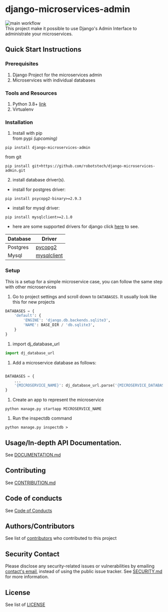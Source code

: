 # django-microservices-admin
![main workflow](https://github.com/iamr0b0tx/json-api/actions/workflows/main.yml/badge.svg) <br>
This project make it possible to use Django's Admin Interface to administrate your microservices.


## Quick Start Instructions
### Prerequisites

1. Django Project for the microservices admin
2. Microservices with individual databases

### Tools and Resources
1. Python 3.8+ [link](https://www.python.org/downloads/release/python-387/)
2. Virtualenv

### Installation
1. Install with pip <br /> from pypi *(upcoming)*  
 ``` shell
 pip install django-microservices-admin
 ```
 from git  
 ```
 pip install git+https://github.com/robotstech/django-microservices-admin.git
 ```
2. install database driver(s). <br /> 
 - install for postgres driver: 
 ``` shell 
 pip install psycopg2-binary>=2.9.3
 ```
 - install for mysql driver: 
 ``` shell 
 pip install mysqlclient>=2.1.0
 ```

 - here are some supported drivers for django click [here](https://docs.djangoproject.com/en/4.0/ref/databases/
 ) to see.

| Database   |    Driver   |
| --------   | --------  |
| Postgres | [pycopg2](https://pypi.org/project/psycopg2/)|
| Mysql  | [mysqlclient](https://pypi.org/project/mysqlclient/)|


### Setup
This is a setup for a simple microservice case, you can follow the same step with other microservices
1. Go to project settings and scroll down to `DATABASES`. It usually look like this for new projects
``` python
DATABASES = {
    'default': {
        'ENGINE': 'django.db.backends.sqlite3',
        'NAME': BASE_DIR / 'db.sqlite3',
    }
}
```
1. import dj_database_url 
``` python
import dj_database_url
```
1. Add a microservice database as follows:
``` python

DATABASES = {
    ...
    '{MICROSERVICE_NAME}': dj_database_url.parse('{MICROSERVICE_DATABASE_URL}')
}
```
1. Create an app to represent the microservice
``` shell 
python manage.py startapp MICROSERVICE_NAME
```
1. Run the inspectdb command
``` shell 
python manage.py inspectdb >
```

## Usage/In-depth API Documentation.
See [DOCUMENTATION.md](DOCUMENTATION.md)

## Contributing
See [CONTRIBUTION.md](CONTRIBUTION.md)

## Code of conducts
See [Code of Conducts](CODE_OF_CONDUCT.md)

## Authors/Contributors
See list of [contributors](https://github.com/robotstech/django-microservices-admin/graphs/contributors) 
who contributed to this project

## Security Contact
Please disclose any security-related issues or vulnerabilities by emailing 
[contact's email](mailto:tech@robotslimited.com), instead of using the public issue tracker. 
See [SECURITY.md](SECURITY.md) for more information.

## License
See list of [LICENSE](LICENSE) 